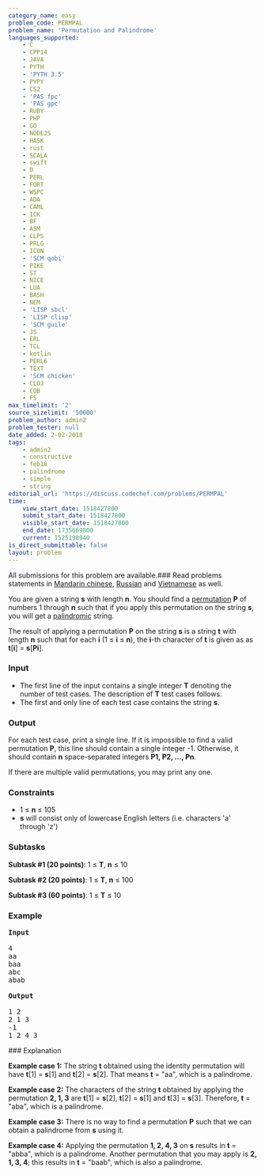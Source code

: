 ```yaml
---
category_name: easy
problem_code: PERMPAL
problem_name: 'Permutation and Palindrome'
languages_supported:
    - C
    - CPP14
    - JAVA
    - PYTH
    - 'PYTH 3.5'
    - PYPY
    - CS2
    - 'PAS fpc'
    - 'PAS gpc'
    - RUBY
    - PHP
    - GO
    - NODEJS
    - HASK
    - rust
    - SCALA
    - swift
    - D
    - PERL
    - FORT
    - WSPC
    - ADA
    - CAML
    - ICK
    - BF
    - ASM
    - CLPS
    - PRLG
    - ICON
    - 'SCM qobi'
    - PIKE
    - ST
    - NICE
    - LUA
    - BASH
    - NEM
    - 'LISP sbcl'
    - 'LISP clisp'
    - 'SCM guile'
    - JS
    - ERL
    - TCL
    - kotlin
    - PERL6
    - TEXT
    - 'SCM chicken'
    - CLOJ
    - COB
    - FS
max_timelimit: '2'
source_sizelimit: '50000'
problem_author: admin2
problem_tester: null
date_added: 2-02-2018
tags:
    - admin2
    - constructive
    - feb18
    - palindrome
    - simple
    - string
editorial_url: 'https://discuss.codechef.com/problems/PERMPAL'
time:
    view_start_date: 1518427800
    submit_start_date: 1518427800
    visible_start_date: 1518427800
    end_date: 1735669800
    current: 1525198940
is_direct_submittable: false
layout: problem
---
```

All submissions for this problem are available.### Read problems statements in [Mandarin chinese](http://www.codechef.com/download/translated/FEB18/mandarin/PERMPAL.pdf), [Russian](http://www.codechef.com/download/translated/FEB18/russian/PERMPAL.pdf) and [Vietnamese](http://www.codechef.com/download/translated/FEB18/vietnamese/PERMPAL.pdf) as well.

You are given a string **s** with length **n**. You should find a [permutation](https://en.wikipedia.org/wiki/Permutation) **P** of numbers 1 through **n** such that if you apply this permutation on the string **s**, you will get a [palindromic](https://en.wikipedia.org/wiki/Palindrome) string.

The result of applying a permutation **P** on the string **s** is a string **t** with length **n** such that for each **i** (1 ≤ **i** ≤ **n**), the **i**-th character of **t** is given as as **t**\[**i**\] = **s**\[**Pi**\].

### Input

- The first line of the input contains a single integer **T** denoting the number of test cases. The description of **T** test cases follows.
- The first and only line of each test case contains the string **s**.

### Output

For each test case, print a single line. If it is impossible to find a valid permutation **P**, this line should contain a single integer -1. Otherwise, it should contain **n** space-separated integers **P1, P2, ..., Pn**.

If there are multiple valid permutations, you may print any one.

### Constraints

- 1 ≤ **n** ≤ 105
- **s** will consist only of lowercase English letters (i.e. characters 'a' through 'z')

### Subtasks

**Subtask #1 (20 points)**: 1 ≤ **T**, **n** ≤ 10

**Subtask #2 (20 points)**: 1 ≤ **T**, **n** ≤ 100

**Subtask #3 (60 points)**: 1 ≤ **T** ≤ 10

### Example

<pre>
<b>Input</b>

4
aa
baa
abc
abab

<b>Output</b>

1 2
2 1 3
-1
1 2 4 3
</pre>### Explanation

**Example case 1:** The string **t** obtained using the identity permutation will have **t**\[1\] = **s**\[1\] and **t**\[2\] = **s**\[2\]. That means **t** = "aa", which is a palindrome.

**Example case 2:** The characters of the string **t** obtained by applying the permutation **2, 1, 3** are **t**\[1\] = **s**\[2\], **t**\[2\] = **s**\[1\] and **t**\[3\] = **s**\[3\]. Therefore, **t** = "aba", which is a palindrome.

**Example case 3:** There is no way to find a permutation **P** such that we can obtain a palindrome from **s** using it.

**Example case 4:** Applying the permutation **1, 2, 4, 3** on **s** results in **t** = "abba", which is a palindrome. Another permutation that you may apply is **2, 1, 3, 4**; this results in **t** = "baab", which is also a palindrome.

